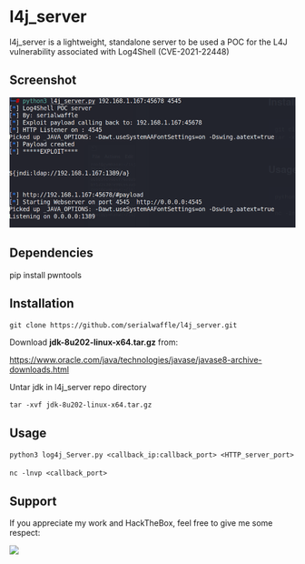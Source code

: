 

# l4j_server 
l4j_server is a lightweight, standalone server to be used a POC for the L4J vulnerability associated with Log4Shell (CVE-2021-22448)    


## Screenshot



![l4j_server in action](https://raw.githubusercontent.com/serialwaffle/l4j_server/main/l4j_server.png)


## Dependencies
 pip install pwntools


## Installation
```
git clone https://github.com/serialwaffle/l4j_server.git
```

Download **jdk-8u202-linux-x64.tar.gz** from:

https://www.oracle.com/java/technologies/javase/javase8-archive-downloads.html



Untar jdk in l4j_server repo directory
```
tar -xvf jdk-8u202-linux-x64.tar.gz
```

## Usage
```
python3 log4j_Server.py <callback_ip:callback_port> <HTTP_server_port>

nc -lnvp <callback_port>

```


## Support 
If you appreciate my work and HackTheBox, feel free to give me some respect:  

<a href="https://www.hackthebox.eu/profile/5305"><img src="https://www.hackthebox.eu/badge/image/5305" width="150"></a>
